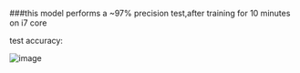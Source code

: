 ###this model performs a ~97% precision test,after training for 10 minutes on i7 core

test accuracy:

![image](https://github.com/luhaofang/CACU/blob/master/example/mnist/img/accuracy.jpg)
